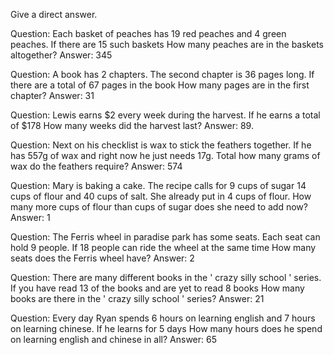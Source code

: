 Give a direct answer.

Question: Each basket of peaches has 19 red peaches and 4 green peaches. If there are 15 such baskets How many peaches are in the baskets altogether? 
Answer: 345

Question: A book has 2 chapters. The second chapter is 36 pages long. If there are a total of 67 pages in the book How many pages are in the first chapter? 
Answer: 31

Question: Lewis earns $2 every week during the harvest. If he earns a total of $178 How many weeks did the harvest last? 
Answer: 89.

Question: Next on his checklist is wax to stick the feathers together. If he has 557g of wax and right now he just needs 17g. Total how many grams of wax do the feathers require? 
Answer: 574

Question: Mary is baking a cake. The recipe calls for 9 cups of sugar 14 cups of flour and 40 cups of salt. She already put in 4 cups of flour. How many more cups of flour than cups of sugar does she need to add now? 
Answer: 1

Question: The Ferris wheel in paradise park has some seats. Each seat can hold 9 people. If 18 people can ride the wheel at the same time How many seats does the Ferris wheel have? 
Answer: 2

Question: There are many different books in the ' crazy silly school ' series. If you have read 13 of the books and are yet to read 8 books How many books are there in the ' crazy silly school ' series? 
Answer: 21

Question: Every day Ryan spends 6 hours on learning english and 7 hours on learning chinese. If he learns for 5 days How many hours does he spend on learning english and chinese in all? 
Answer: 65